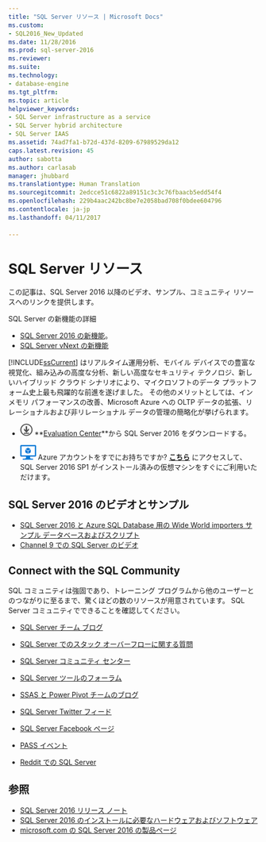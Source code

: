 ```yaml
---
title: "SQL Server リソース | Microsoft Docs"
ms.custom:
- SQL2016_New_Updated
ms.date: 11/28/2016
ms.prod: sql-server-2016
ms.reviewer: 
ms.suite: 
ms.technology:
- database-engine
ms.tgt_pltfrm: 
ms.topic: article
helpviewer_keywords:
- SQL Server infrastructure as a service
- SQL Server hybrid architecture
- SQL Server IAAS
ms.assetid: 74ad7fa1-b72d-437d-8209-67989529da12
caps.latest.revision: 45
author: sabotta
ms.author: carlasab
manager: jhubbard
ms.translationtype: Human Translation
ms.sourcegitcommit: 2edcce51c6822a89151c3c3c76fbaacb5edd54f4
ms.openlocfilehash: 229b4aac242bc8be7e2058bad708f0bdee604796
ms.contentlocale: ja-jp
ms.lasthandoff: 04/11/2017

---
```

# <a name="sql-server-resources"></a>SQL Server リソース
  この記事は、SQL Server 2016 以降のビデオ、サンプル、コミュニティ リソースへのリンクを提供します。  
  
 SQL Server の新機能の詳細
 - [SQL Server 2016 の新機能](../sql-server/what-s-new-in-sql-server-2016.md)。
 - [SQL Server vNext の新機能](../sql-server/what-s-new-in-sql-server-vnext.md)  
  
 [!INCLUDE[ssCurrent](../includes/sscurrent-md.md)] はリアルタイム運用分析、モバイル デバイスでの豊富な視覚化、組み込みの高度な分析、新しい高度なセキュリティ テクノロジ、新しいハイブリッド クラウド シナリオにより、マイクロソフトのデータ プラットフォーム史上最も飛躍的な前進を遂げました。 その他のメリットとしては、インメモリ パフォーマンスの改善、Microsoft Azure への OLTP データの拡張、リレーショナルおよび非リレーショナル データの管理の簡略化が挙げられます。  
  
-   [![Evaluation Center からダウンロードする](../analysis-services/media/download.png)](https://www.microsoft.com/en-us/evalcenter/evaluate-sql-server-2016) **[Evaluation Center](https://www.microsoft.com/en-us/evalcenter/evaluate-sql-server-2016)**から SQL Server 2016 をダウンロードする。  
  
- ![Azure Virtual Machine のアイコン](../analysis-services/media/azure-virtual-machine-small.png) Azure アカウントをすでにお持ちですか?  **[こちら](https://azure.microsoft.com/en-us/marketplace/partners/microsoft/sqlserver2016sp1standardwindowsserver2016/)** にアクセスして、SQL Server 2016 SP1 がインストール済みの仮想マシンをすぐにご利用いただけます。 
  
## <a name="sql-server-2016-videos-and-samples"></a>SQL Server 2016 のビデオとサンプル  
- [SQL Server 2016 と Azure SQL Database 用の Wide World importers サンプル データベースおよびスクリプト](https://github.com/Microsoft/sql-server-samples)  
- [Channel 9 での SQL Server のビデオ](https://channel9.msdn.com/Search?term=SQL%20Server%202016)  
  
##  <a name="community"></a> Connect with the SQL Community  
 SQL コミュニティは強固であり、トレーニング プログラムから他のユーザーとのつながりに至るまで、驚くほどの数のリソースが用意されています。 SQL Server コミュニティでできることを確認してください。  
  
-   [SQL Server チーム ブログ](http://blogs.technet.com/b/dataplatforminsider/)  
  
-   [SQL Server でのスタック オーバーフローに関する質問](http://stackoverflow.com/questions/tagged/sql-server)  
  
-   [SQL Server コミュニティ センター](http://www.microsoft.com/sqlserver/2008/en/us/community.aspx)  
  
-   [SQL Server ツールのフォーラム](https://social.technet.microsoft.com/Forums/sqlserver/en-US/home?forum=sqltools)  
  
-   [SSAS と Power Pivot チームのブログ](https://blogs.msdn.microsoft.com/analysisservices/tag/powerpivot/)  
  
-   [SQL Server Twitter フィード](http://twitter.com/ms_sql_server)  
  
-   [SQL Server Facebook ページ](http://www.facebook.com/sqlserver)  
  
-   [PASS イベント](http://www.sqlpass.org/Events.aspx)  
  
-   [Reddit での SQL Server](https://www.reddit.com/r/sqlserver)  
  
## <a name="see-also"></a>参照
- [SQL Server 2016 リリース ノート](../sql-server/sql-server-2016-release-notes.md)
- [SQL Server 2016 のインストールに必要なハードウェアおよびソフトウェア](../sql-server/install/hardware-and-software-requirements-for-installing-sql-server.md)
 -  [microsoft.com の SQL Server 2016 の製品ページ](http://www.microsoft.com/en-us/server-cloud/products/sql-server-2016/)  
  
  

